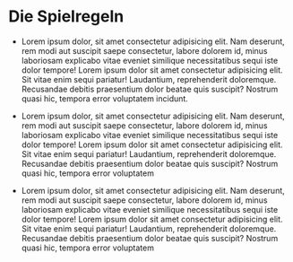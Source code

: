 # Die Spielregeln

- Lorem ipsum dolor, sit amet consectetur adipisicing elit. Nam deserunt, rem
  modi aut suscipit saepe consectetur, labore dolorem id, minus laboriosam
  explicabo vitae eveniet similique necessitatibus sequi iste dolor tempore!
  Lorem ipsum dolor sit amet consectetur adipisicing elit. Sit vitae enim sequi
  pariatur! Laudantium, reprehenderit doloremque. Recusandae debitis praesentium
  dolor beatae quis suscipit? Nostrum quasi hic, tempora error voluptatem
  incidunt.

- Lorem ipsum dolor, sit amet consectetur adipisicing elit. Nam deserunt, rem
  modi aut suscipit saepe consectetur, labore dolorem id, minus laboriosam
  explicabo vitae eveniet similique necessitatibus sequi iste dolor tempore!
  Lorem ipsum dolor sit amet consectetur adipisicing elit. Sit vitae enim sequi
  pariatur! Laudantium, reprehenderit doloremque. Recusandae debitis praesentium
  dolor beatae quis suscipit? Nostrum quasi hic, tempora error voluptatem

- Lorem ipsum dolor, sit amet consectetur adipisicing elit. Nam deserunt, rem
  modi aut suscipit saepe consectetur, labore dolorem id, minus laboriosam
  explicabo vitae eveniet similique necessitatibus sequi iste dolor tempore!
  Lorem ipsum dolor sit amet consectetur adipisicing elit. Sit vitae enim sequi
  pariatur! Laudantium, reprehenderit doloremque. Recusandae debitis praesentium
  dolor beatae quis suscipit? Nostrum quasi hic, tempora error voluptatem
